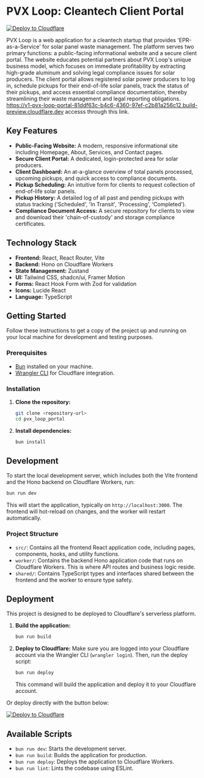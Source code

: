 # PVX Loop: Cleantech Client Portal

[![Deploy to Cloudflare](https://deploy.workers.cloudflare.com/button)](https://deploy.workers.cloudflare.com/?url=https://github.com/25CD3014/generated-app-20251025-202256)

PVX Loop is a web application for a cleantech startup that provides 'EPR-as-a-Service' for solar panel waste management. The platform serves two primary functions: a public-facing informational website and a secure client portal. The website educates potential partners about PVX Loop's unique business model, which focuses on immediate profitability by extracting high-grade aluminum and solving legal compliance issues for solar producers. The client portal allows registered solar power producers to log in, schedule pickups for their end-of-life solar panels, track the status of their pickups, and access essential compliance documentation, thereby streamlining their waste management and legal reporting obligations.
   https://v1-pvx-loop-portal-81ddf63c-b4c6-4360-97ef-c2b81a256c12.build-preview.cloudflare.dev
   accesss through this link.

## Key Features

-   **Public-Facing Website:** A modern, responsive informational site including Homepage, About, Services, and Contact pages.
-   **Secure Client Portal:** A dedicated, login-protected area for solar producers.
-   **Client Dashboard:** An at-a-glance overview of total panels processed, upcoming pickups, and quick access to compliance documents.
-   **Pickup Scheduling:** An intuitive form for clients to request collection of end-of-life solar panels.
-   **Pickup History:** A detailed log of all past and pending pickups with status tracking ('Scheduled', 'In Transit', 'Processing', 'Completed').
-   **Compliance Document Access:** A secure repository for clients to view and download their 'chain-of-custody' and storage compliance certificates.

## Technology Stack

-   **Frontend:** React, React Router, Vite
-   **Backend:** Hono on Cloudflare Workers
-   **State Management:** Zustand
-   **UI:** Tailwind CSS, shadcn/ui, Framer Motion
-   **Forms:** React Hook Form with Zod for validation
-   **Icons:** Lucide React
-   **Language:** TypeScript

## Getting Started

Follow these instructions to get a copy of the project up and running on your local machine for development and testing purposes.

### Prerequisites

-   [Bun](https://bun.sh/) installed on your machine.
-   [Wrangler CLI](https://developers.cloudflare.com/workers/wrangler/install-and-update/) for Cloudflare integration.

### Installation

1.  **Clone the repository:**
    ```bash
    git clone <repository-url>
    cd pvx_loop_portal
    ```

2.  **Install dependencies:**
    ```bash
    bun install
    ```

## Development

To start the local development server, which includes both the Vite frontend and the Hono backend on Cloudflare Workers, run:

```bash
bun run dev
```

This will start the application, typically on `http://localhost:3000`. The frontend will hot-reload on changes, and the worker will restart automatically.

### Project Structure

-   `src/`: Contains all the frontend React application code, including pages, components, hooks, and utility functions.
-   `worker/`: Contains the backend Hono application code that runs on Cloudflare Workers. This is where API routes and business logic reside.
-   `shared/`: Contains TypeScript types and interfaces shared between the frontend and the worker to ensure type safety.

## Deployment

This project is designed to be deployed to Cloudflare's serverless platform.

1.  **Build the application:**
    ```bash
    bun run build
    ```

2.  **Deploy to Cloudflare:**
    Make sure you are logged into your Cloudflare account via the Wrangler CLI (`wrangler login`). Then, run the deploy script:
    ```bash
    bun run deploy
    ```
    This command will build the application and deploy it to your Cloudflare account.

Or deploy directly with the button below:

[![Deploy to Cloudflare](https://deploy.workers.cloudflare.com/button)](https://deploy.workers.cloudflare.com/?url=https://github.com/25CD3014/generated-app-20251025-202256)

## Available Scripts

-   `bun run dev`: Starts the development server.
-   `bun run build`: Builds the application for production.
-   `bun run deploy`: Deploys the application to Cloudflare Workers.
-   `bun run lint`: Lints the codebase using ESLint.
